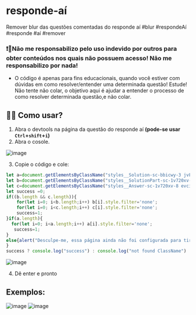 # responde-aí
Remover blur das questões comentadas do responde aí  #blur #respondeAí #responde #aí #remover
###  ❗🔺Não me responsabilizo pelo uso indevido por outros para obter conteúdos  nos quais não possuem acesso! Não me responsabilizo por nada!
- O código é apenas para fins educacionais, quando você estiver com dúvidas em como resolver/entender uma determinada questão! 
Estude! Não tente não colar, o objetivo aqui é ajudar a entender o processo de como resolver determinada questão,e não colar. 

## 🤔💭 Como usar? 
  1. Abra o devtools na página da questão do responde aí **(pode-se usar `Ctrl`+`shift`+`i`)**
  2. Abra o cosole.

![image](https://user-images.githubusercontent.com/42620040/136794780-27a189be-8a35-4753-8206-1b89f03896f5.png)
  
  3. Copie o código e cole:
```js 
let a=document.getElementsByClassName("styles__Solution-sc-bbicwy-3 jvFNHP")
let b=document.getElementsByClassName("styles__SolutionPart-sc-1v720xv-7 fKkFLi")
let c=document.getElementsByClassName("styles__Answer-sc-1v720xv-8 evcirm")
let success =0;
if((b.length && c.length)){
    for(let i=0; i<b.length;i++) b[i].style.filter='none';
    for(let i=0; i<c.length;i++) c[i].style.filter='none';
    success=1;
}if(a.length){
  for(let i=0; i<a.length;i++) a[i].style.filter='none';
   success=1;
}
else{alert("Desculpe-me, essa página ainda não foi configurada para tirar o blur destas questões.Contate-nos, talvez possamos ajudar")
}
success ? console.log("success") : console.log("not found ClassName")
```
![image](https://user-images.githubusercontent.com/42620040/136797344-545e061b-0353-4afa-85eb-f92d5a1da208.png)

  4. Dê enter e pronto
 ## Exemplos: 
  ![image](https://user-images.githubusercontent.com/42620040/136795749-0e62360f-a21b-4461-8bea-b957261dded6.png)
  ![image](https://user-images.githubusercontent.com/42620040/136795880-a25d0da4-d95b-4683-8588-561d474bc0c8.png)


  
